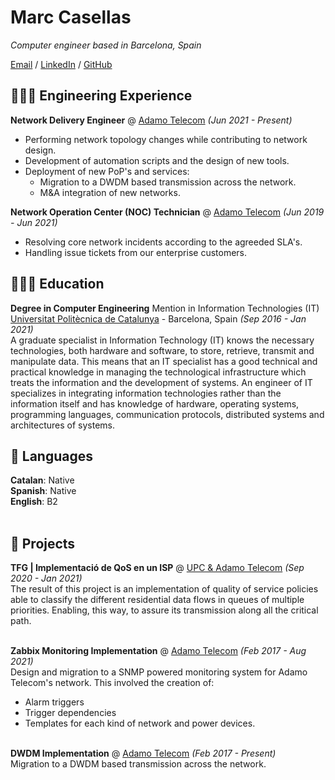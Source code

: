 # Marc Casellas

_Computer engineer based in Barcelona, Spain_ <br>

[Email](mailto:marccasellasmuns@gmail.com) / [LinkedIn](https://www.linkedin.com/in/mcasellas98/) / [GitHub](https://github.com/mcasellas/)

## 👨🏻‍💻 Engineering Experience

**Network Delivery Engineer** @ [Adamo Telecom](https://adamo.es) _(Jun 2021 - Present)_ <br>

  - Performing network topology changes while contributing to network design.
  - Development of automation scripts and the design of new tools. 
  - Deployment of new PoP's and services:
    - Migration to a DWDM based transmission across the network.
    - M&A integration of new networks. 

**Network Operation Center (NOC) Technician** @ [Adamo Telecom](https://adamo.es) _(Jun 2019 - Jun 2021)_ <br>

  - Resolving core network incidents according to the agreeded SLA's.
  - Handling issue tickets from our enterprise customers.

## 👨🏻‍🎓 Education

**Degree in Computer Engineering** Mention in Information Technologies (IT)<br>
[Universitat Politècnica de Catalunya](https://www.upc.edu) - Barcelona, Spain _(Sep 2016 - Jan 2021)_ <br>
A graduate specialist in Information Technology (IT) knows the necessary technologies, both hardware and software, to store, retrieve, transmit and manipulate data. This means that an IT specialist has a good technical and practical knowledge in managing the technological infrastructure which treats the information and the development of systems. An engineer of IT specializes in integrating information technologies rather than the information itself and has knowledge of hardware, operating systems, programming languages, communication protocols, distributed systems and architectures of systems.

## 💬 Languages

**Catalan**: Native <br>
**Spanish**: Native <br>
**English**: B2
<br><br>

## 📌 Projects 

**TFG | Implementació de QoS en un ISP** @ [UPC & Adamo Telecom](https://upcommons.upc.edu/handle/2117/344879) _(Sep 2020 - Jan 2021)_ <br>
The result of this project is an implementation of quality of service policies able to classify the different residential data flows in queues of multiple priorities. Enabling, this way, to assure its transmission along all the critical path. 
<br><br>

**Zabbix Monitoring Implementation** @ [Adamo Telecom](https://www.redi-school.org/) _(Feb 2017 - Aug 2021)_<br>
Design and migration to a SNMP powered monitoring system for Adamo Telecom's network. This involved the creation of:
  - Alarm triggers
  - Trigger dependencies
  - Templates for each kind of network and power devices.
<br><br>

**DWDM Implementation** @ [Adamo Telecom](https://www.redi-school.org/) _(Feb 2017 - Present)_<br>
Migration to a DWDM based transmission across the network.
<br><br>
